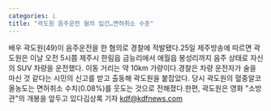 ```yaml
---
categories: i
title: "곽도원 음주운전 혐의 입건…면허취소 수준"
---
```

배우 곽도원(49)이 음주운전을 한 혐의로 경찰에 적발됐다.25일 제주방송에 따르면 곽도원은 이날 오전 5시쯤 제주시 한림읍 금능리에서 애월읍 봉성리까지 음주 상태로 자신의 SUV 차량을 운전했다. 이동 거리는 약 10km 가량이다.경찰은 차량 운전자가 술을 마신 것 같다는 시민의 신고를 받고 출동해 곽도원을 붙잡았다. 당시 곽도원의 혈중알코올농도는 면허취소 수치(0.08%)를 웃도는 것으로 전해졌다.한편, 곽도원은 영화 "소방관"의 개봉을 앞두고 있다김상록 기자 kdf@kdfnews.com